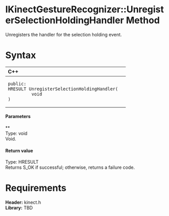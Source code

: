 IKinectGestureRecognizer::UnregisterSelectionHoldingHandler Method  
==================================================================  

Unregisters the handler for the selection holding event. <span id="syntaxSection"></span>

Syntax  
======  

<table>
<colgroup>
<col width="100%" />
</colgroup>
<thead>
<tr class="header">
<th align="left">C++</th>
</tr>
</thead>
<tbody>
<tr class="odd">
<td align="left"><pre><code>public:  
HRESULT UnregisterSelectionHoldingHandler(  
         void  
)</code></pre></td>
</tr>
</tbody>
</table>

<span id="ID4EG"></span>
#### Parameters  

**    
Type: void  
Void.  

<span id="ID4EP"></span>
#### Return value  

Type: HRESULT  
Returns S\_OK if successful; otherwise, returns a failure code.  

<span id="requirements"></span>

Requirements  
============  

**Header:** kinect.h  
**Library:** TBD  



<!--Please do not edit the data in the comment block below.-->
<!--
TOCTitle : UnregisterSelectionHoldingHandler Method
RLTitle : IKinectGestureRecognizer::UnregisterSelectionHoldingHandler Method
KeywordK : UnregisterSelectionHoldingHandler method
KeywordK : IKinectGestureRecognizer::UnregisterSelectionHoldingHandler method
KeywordF : IKinectGestureRecognizer::UnregisterSelectionHoldingHandler
KeywordF : UnregisterSelectionHoldingHandler
KeywordF : Microsoft.Kinect.kinect.IKinectGestureRecognizer.UnregisterSelectionHoldingHandler(void)
KeywordA : M:Microsoft.Kinect.kinect.IKinectGestureRecognizer.UnregisterSelectionHoldingHandler(void)
AssetID : M:Microsoft.Kinect.kinect.IKinectGestureRecognizer.UnregisterSelectionHoldingHandler(void)
Locale : en-us
CommunityContent : 1
APIType : Managed
APILocation : 
APIName : Microsoft.Kinect.kinect.IKinectGestureRecognizer::UnregisterSelectionHoldingHandler
TargetOS : Windows
TopicType : kbSyntax
DevLang : C++
DocSet : K4Wv2
ProjType : K4Wv2Proj
Technology : Kinect for Windows
Product : Kinect for Windows SDK v2
productversion : 20
-->
